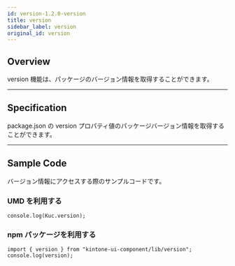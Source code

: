 ```yaml
---
id: version-1.2.0-version
title: version
sidebar_label: version
original_id: version
---
```


## Overview

version 機能は、パッケージのバージョン情報を取得することができます。

---
## Specification

package.json の version プロパティ値のパッケージバージョン情報を取得することができます。

---
## Sample Code
バージョン情報にアクセスする際のサンプルコードです。

### UMD を利用する

```javescript
console.log(Kuc.version);
```

### npm パッケージを利用する

```javescript
import { version } from "kintone-ui-component/lib/version";
console.log(version);
```
